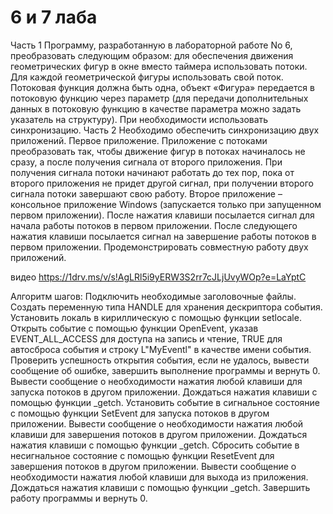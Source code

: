 # 6 и 7 лаба

Часть 1
Программу, разработанную в лабораторной работе No 6, преобразовать
следующим образом: для обеспечения движения геометрических фигур в окне
вместо таймера использовать потоки. Для каждой геометрической фигуры
использовать свой поток. Потоковая функция должна быть одна, объект
«Фигура» передается в потоковую функцию через параметр (для передачи
дополнительных данных в потоковую функцию в качестве параметра можно
задать указатель на структуру). При необходимости использовать
синхронизацию.
Часть 2
Необходимо обеспечить синхронизацию двух приложений.
Первое приложение. Приложение с потоками преобразовать так, чтобы
движение фигур в потоках начиналось не сразу, а после получения сигнала от
второго приложения. При получения сигнала потоки начинают работать до тех
пор, пока от второго приложения не придет другой сигнал, при получении
второго сигнала потоки завершают свою работу.
Второе приложение – консольное приложение Windows (запускается
только при запущенном первом приложении). После нажатия клавиши
посылается сигнал для начала работы потоков в первом приложении. После
следующего нажатия клавиши посылается сигнал на завершение работы потоков
в первом приложении.
Продемонстрировать совместную работу двух приложений.

видео
https://1drv.ms/v/s!AgLRl5i9yERW3S2rr7cJLjUvyWOp?e=LaYptC

Алгоритм шагов:
Подключить необходимые заголовочные файлы.
Создать переменную типа HANDLE для хранения дескриптора события.
Установить локаль в кириллическую с помощью функции setlocale.
Открыть событие с помощью функции OpenEvent, указав EVENT_ALL_ACCESS для доступа на запись и чтение, TRUE для автосброса события и строку L"MyEventl" в качестве имени события.
Проверить успешность открытия события, если не удалось, вывести сообщение об ошибке, завершить выполнение программы и вернуть 0.
Вывести сообщение о необходимости нажатия любой клавиши для запуска потоков в другом приложении.
Дождаться нажатия клавиши с помощью функции _getch.
Установить событие в сигнальное состояние с помощью функции SetEvent для запуска потоков в другом приложении.
Вывести сообщение о необходимости нажатия любой клавиши для завершения потоков в другом приложении.
Дождаться нажатия клавиши с помощью функции _getch.
Сбросить событие в несигнальное состояние с помощью функции ResetEvent для завершения потоков в другом приложении.
Вывести сообщение о необходимости нажатия любой клавиши для выхода из приложения.
Дождаться нажатия клавиши с помощью функции _getch.
Завершить работу программы и вернуть 0.
